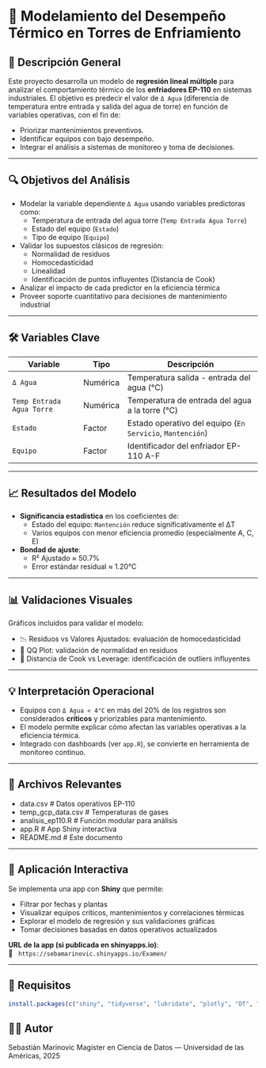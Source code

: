 # 📘 Modelamiento del Desempeño Térmico en Torres de Enfriamiento

## 📌 Descripción General

Este proyecto desarrolla un modelo de **regresión lineal múltiple** para analizar el comportamiento térmico de los **enfriadores EP-110** en sistemas industriales. El objetivo es predecir el valor de `Δ Agua` (diferencia de temperatura entre entrada y salida del agua de torre) en función de variables operativas, con el fin de:

- Priorizar mantenimientos preventivos.
- Identificar equipos con bajo desempeño.
- Integrar el análisis a sistemas de monitoreo y toma de decisiones.

---

## 🔍 Objetivos del Análisis

- Modelar la variable dependiente `Δ Agua` usando variables predictoras como:
  - Temperatura de entrada del agua torre (`Temp Entrada Agua Torre`)
  - Estado del equipo (`Estado`)
  - Tipo de equipo (`Equipo`)
- Validar los supuestos clásicos de regresión:
  - Normalidad de residuos
  - Homocedasticidad
  - Linealidad
  - Identificación de puntos influyentes (Distancia de Cook)
- Analizar el impacto de cada predictor en la eficiencia térmica
- Proveer soporte cuantitativo para decisiones de mantenimiento industrial

---

## 🛠 Variables Clave

| Variable                     | Tipo     | Descripción                                              |
|-----------------------------|----------|----------------------------------------------------------|
| `Δ Agua`                    | Numérica | Temperatura salida - entrada del agua (°C)              |
| `Temp Entrada Agua Torre`   | Numérica | Temperatura de entrada del agua a la torre (°C)         |
| `Estado`                    | Factor   | Estado operativo del equipo (`En Servicio`, `Mantención`)|
| `Equipo`                    | Factor   | Identificador del enfriador EP-110 A-F                  |

---

## 📈 Resultados del Modelo

- **Significancia estadística** en los coeficientes de:
  - Estado del equipo: `Mantención` reduce significativamente el ΔT
  - Varios equipos con menor eficiencia promedio (especialmente A, C, E)
- **Bondad de ajuste**:  
  - R² Ajustado ≈ 50.7%  
  - Error estándar residual ≈ 1.20°C

---

## 📊 Validaciones Visuales

Gráficos incluidos para validar el modelo:

- 📉 Residuos vs Valores Ajustados: evaluación de homocedasticidad
- 📐 QQ Plot: validación de normalidad en residuos
- 🧠 Distancia de Cook vs Leverage: identificación de outliers influyentes

---

## 💡 Interpretación Operacional

- Equipos con `Δ Agua < 4°C` en más del 20% de los registros son considerados **críticos** y priorizables para mantenimiento.
- El modelo permite explicar cómo afectan las variables operativas a la eficiencia térmica.
- Integrado con dashboards (ver `app.R`), se convierte en herramienta de monitoreo continuo.

---

## 📂 Archivos Relevantes
- data.csv # Datos operativos EP-110
- temp_gcp_data.csv # Temperaturas de gases
- analisis_ep110.R # Función modular para análisis
- app.R # App Shiny interactiva
- README.md # Este documento

---

## 🚀 Aplicación Interactiva

Se implementa una app con **Shiny** que permite:

- Filtrar por fechas y plantas
- Visualizar equipos críticos, mantenimientos y correlaciones térmicas
- Explorar el modelo de regresión y sus validaciones gráficas
- Tomar decisiones basadas en datos operativos actualizados

**URL de la app (si publicada en shinyapps.io)**:  
📎 ` https://sebamarinovic.shinyapps.io/Examen/`

---

## 🧪 Requisitos

```r
install.packages(c("shiny", "tidyverse", "lubridate", "plotly", "DT", "broom"))
```

## 👨‍🔧 Autor
Sebastián Marinovic
Magíster en Ciencia de Datos — Universidad de las Américas, 2025
